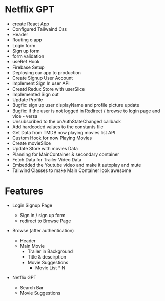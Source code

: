 # Netflix GPT

- create React App
- Configured Tailwaind Css
- Header
- Routing o app
- Login form
- Sign up form
- form validation
- useRef Hook
- Firebase Setup
- Deploying our app to production 
- Create Signup User Account
- Implement Sign In user API
- Creatd Redux Store with userSlice
- Implemented Sign out
- Update Profile
- Bugfix: sign up user displayName and profile picture update
- Bugfix: if the user is not logged in Redirect / browse to login page and vice - versa
- Unsubscribed to the onAuthStateChanged callback
- Add hardcoded values to the constants file
- Get Data from TMDB now playing movies list API 
- Custom Hook for now Playing Movies
- Create movieSlice
- Update Store with movies Data
- Planning for MainContainer & secondary container
- Fetch Data for Trailer Video Data
- Embedded the Youtube video and make it autoplay and mute
- Tailwind Classes to make Main Container look awesome


# Features

- Login Signup Page
	- Sign in / sign up form
	- redirect to Browse Page

- Browse (after authentication)
	- Header
	- Main Movie
		- Trailer in Background
		- Title & descirption
		- Movie Suggestions
			- Movie List * N

- Netflix GPT
	- Search Bar
	- Movie Suggestions

